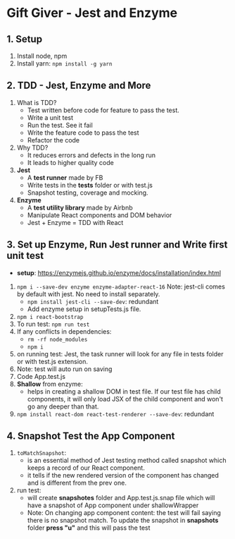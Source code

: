 # Gift Giver - Jest and Enzyme

## 1. Setup
1. Install node, npm
2. Install yarn: `npm install -g yarn`

## 2. TDD - Jest, Enzyme and More
1. What is TDD?
    * Test written before code for feature to pass the test.
    * Write a unit test
    * Run the test. See it fail
    * Write the feature code to pass the test
    * Refactor the code
2. Why TDD?
    * It reduces errors and defects in the long run
    * It leads to higher quality code
3. **Jest**
    * A **test runner** made by FB
    * Write tests in the __tests__ folder or with test.js
    * Snapshot testing, coverage and mocking.
4. **Enzyme**
    * A **test utility library** made by Airbnb
    * Manipulate React components and DOM behavior
    * Jest + Enzyme = TDD with React

## 3. Set up Enzyme, Run Jest runner and Write first unit test
* **setup**: https://enzymejs.github.io/enzyme/docs/installation/index.html
1. `npm i --save-dev enzyme enzyme-adapter-react-16` Note: jest-cli comes by default with jest. No need to install separately.
    * `npm install jest-cli --save-dev`: redundant
    * Add enzyme setup in setupTests.js file.
2. `npm i react-bootstrap`
3. To run test: `npm run test`
4. If any conflicts in dependencies: 
    * `rm -rf node_modules`
    * `npm i`
5. on running test: Jest, the task runner will look for any file in tests folder or with test.js extension.
6. Note: test will auto run on saving
7. Code App.test.js
8. **Shallow** from enzyme:
    - helps in creating a shallow DOM in test file. If our test file has child components, it will only load JSX of the child component and won't go any deeper than that.
9. `npm install react-dom react-test-renderer --save-dev`: redundant

## 4. Snapshot Test the App Component
1. `toMatchSnapshot`:
    * is an essential method of Jest testing method called snapshot which keeps a record of our React component.
    * it tells if the new rendered version of the component has changed and is different from the prev one.
2. run test: 
    - will create __snapshotes__ folder and App.test.js.snap file which will have a snapshot of App component under shallowWrapper
    * Note: On changing app component content: the test will fail saying there is no snapshot match. To update the snapshot in __snapshots__ folder **press "u"** and this will pass the test

